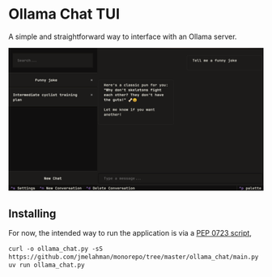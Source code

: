 # Ollama Chat TUI

A simple and straightforward way to interface with an Ollama server.

![An overview of the application displaying a sidebar with past conversations and a main chat pane](./demo.png)

## Installing

For now, the intended way to run the application is via a [PEP 0723 script](https://peps.python.org/pep-0723/),

```
curl -o ollama_chat.py -sS https://github.com/jmelahman/monorepo/tree/master/ollama_chat/main.py
uv run ollama_chat.py
```
